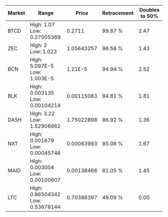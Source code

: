 | Market | Range | Price| Retracement | Doubles to 50% |
| --- | --- | --- | --- | --- |
| BTCD | High: 1.07<br />Low: 0.27005369 | 0.2711 | 99.87 % | 2.47 |
| ZEC | High: 2<br />Low: 1.023 | 1.05643257 | 96.58 % | 1.43 |
| BCN | High: 5.097E-5<br />Low: 1.003E-5 | 1.21E-5 | 94.94 % | 2.52 |
| BLK | High: 0.003135<br />Low: 0.00104214 | 0.00115083 | 94.81 % | 1.81 |
| DASH | High: 3.22<br />Low: 1.52906962 | 1.75022898 | 86.92 % | 1.36 |
| NXT | High: 0.001679<br />Low: 0.00045746 | 0.00063993 | 85.06 % | 1.67 |
| MAID | High: 0.003004<br />Low: 0.00100607 | 0.00138466 | 81.05 % | 1.45 |
| LTC | High: 0.86504342<br />Low: 0.53678144 | 0.70388397 | 49.09 % | 0.00 |

